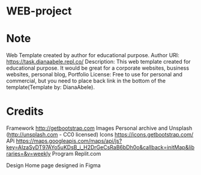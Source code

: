 # WEB-project
Note
====

Web Template created by author for educational purpose.
Author URI: https://task.dianaabele.repl.co/
Description: This web template created for educational purpose. It would be great for a corporate websites, business websites, personal blog, Portfolio
License: Free to use for personal and commercial, but you need to place back link in the bottom of the template(Template by: DianaAbele).


Credits
=======
Framework  http://getbootstrap.com
Images	   Personal archive and Unsplash (http://unsplash.com - CC0 licensed)
Icons	     https://icons.getbootstrap.com/
APi        https://maps.googleapis.com/maps/api/js?key=AIzaSyDT97AYo5uKDsB_i_H2DrGeCsRaB6bDh0o&callback=initMap&libraries=&v=weekly
Program    Replit.com

Design     Home page designed in Figma
